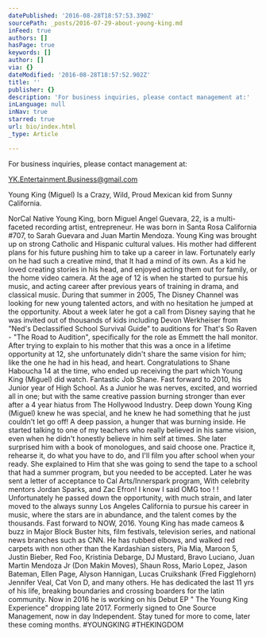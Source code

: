 ```yaml
---
datePublished: '2016-08-28T18:57:53.390Z'
sourcePath: _posts/2016-07-29-about-young-king.md
inFeed: true
authors: []
hasPage: true
keywords: []
author: []
via: {}
dateModified: '2016-08-28T18:57:52.902Z'
title: ''
publisher: {}
description: 'For business inquiries, please contact management at:'
inLanguage: null
inNav: true
starred: true
url: bio/index.html
_type: Article

---
```

For business inquiries, please contact management at:

YK.Entertainment.Business@gmail.com

Young King (Miguel) Is a Crazy, Wild, Proud Mexican kid from Sunny California.

NorCal Native Young King, born Miguel Angel Guevara, 22, is a multi-faceted recording artist, entrepreneur. He was born in Santa Rosa California \#707, to Sarah Guevara and Juan Martin Mendoza. Young King was brought up on strong Catholic and Hispanic cultural values. His mother had different plans for his future pushing him to take up a career in law. Fortunately early on he had such a creative mind, that It had a mind of its own. As a kid he loved creating stories in his head, and enjoyed acting them out for family, or the home video camera. At the age of 12 is when he started to pursue his music, and acting career after previous years of training in drama, and classical music. During that summer in 2005, The Disney Channel was looking for new young talented actors, and with no hesitation he jumped at the opportunity. About a week later he got a call from Disney saying that he was invited out of thousands of kids including Devon Werkheiser from "Ned's Declassified School Survival Guide" to auditions for That's So Raven - "The Road to Audition", specifically for the role as Emmett the hall monitor. After trying to explain to his mother that this was a once in a lifetime opportunity at 12, she unfortunately didn't share the same vision for him; like the one he had in his head, and heart. Congratulations to Shane Haboucha 14 at the time, who ended up receiving the part which Young King (Miguel) did watch. Fantastic Job Shane. Fast forward to 2010, his Junior year of High School. As a Junior he was nerves, excited, and worried all in one; but with the same creative passion burning stronger than ever after a 4 year hiatus from The Hollywood Industry. Deep down Young King (Miguel) knew he was special, and he knew he had something that he just couldn't let go off! A deep passion, a hunger that was burning inside. He started talking to one of my teachers who really believed in his same vision, even when he didn't honestly believe in him self at times. She later surprised him with a book of monologues, and said choose one. Practice it, rehearse it, do what you have to do, and I'll film you after school when your ready. She explained to Him that she was going to send the tape to a school that had a summer program, but you needed to be accepted. Later he was sent a letter of acceptance to Cal Arts/Innerspark program, With celebrity mentors Jordan Sparks, and Zac Efron! I know I said OMG too ! ! Unfortunately he passed down the opportunity, with much strain, and later moved to the always sunny Los Angeles California to pursue his career in music, where the stars are in abundance, and the talent comes by the thousands. Fast forward to NOW, 2016\. Young King has made cameos & buzz in Major Block Buster hits, film festivals, television series, and national news branches such as CNN. He has rubbed elbows, and walked red carpets with non other than the Kardashian sisters, Pia Mia, Maroon 5, Justin Bieber, Red Foo, Kristinia Debarge, DJ Mustard, Bravo Luciano, Juan Martin Mendoza Jr (Don Makin Moves), Shaun Ross, Mario Lopez, Jason Bateman, Ellen Page, Alyson Hannigan, Lucas Cruikshank (Fred Figglehorn) Jennifer Veal, Cat Von D, and many others. He has dedicated the last 11 yrs of his life, breaking boundaries and crossing boarders for the latin community. Now in 2016 he is working on his Debut EP " The Young King Experience" dropping late 2017\. Formerly signed to One Source Management, now in day Independent. Stay tuned for more to come, later these coming months. \#YOUNGKING \#THEKINGDOM